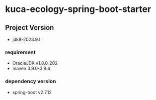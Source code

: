 # kuca-ecology-spring-boot-starter

## Project Version
- jdk8-2023.9.1
### requirement
- OracleJDK v1.8.0_202
- maven 3.9.0-3.9.4
### dependency version
- spring-boot v2.7.12